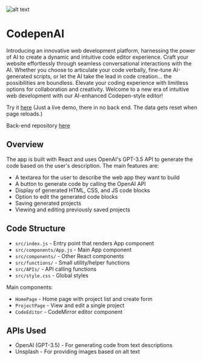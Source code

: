 ![alt text](https://github.com/Connectslide121/codepen-ai/blob/master/Connect_banner_github.png)

# CodepenAI

Introducing an innovative web development platform, harnessing the power of AI to create a dynamic and intuitive code editor experience. Craft your website effortlessly through seamless conversational interactions with the AI. Whether you choose to articulate your code verbally, fine-tune AI-generated scripts, or let the AI take the lead in code creation... the possibilities are boundless. Elevate your coding experience with limitless options for collaboration and creativity. Welcome to a new era of intuitive web development with our AI-enhanced Codepen-style editor!

Try it [here](https://connectslide121.github.io/CodepenAI-livedemo/) (Just a live demo, there in no back end. The data gets reset when page reloads.)

Back-end repository [here](https://github.com/Connectslide121/CodepenAI-API)

## Overview

The app is built with React and uses OpenAI's GPT-3.5 API to generate the code based on the user's description. The main features are:

- A textarea for the user to describe the web app they want to build
- A button to generate code by calling the OpenAI API
- Display of generated HTML, CSS, and JS code blocks
- Option to edit the generated code blocks
- Saving generated projects
- Viewing and editing previously saved projects

## Code Structure

- `src/index.js` - Entry point that renders App component
- `src/components/App.js` - Main App component
- `src/components/` - Other React components
- `src/functions/` - Small utility/helper functions
- `src/APIs/` - API calling functions
- `src/style.css` - Global styles

Main components:

- `HomePage` - Home page with project list and create form
- `ProjectPage` - View and edit a single project
- `CodeEditor` - CodeMirror editor component

## APIs Used

- OpenAI (GPT-3.5) - For generating code from text descriptions
- Unsplash - For providing images based on alt text
